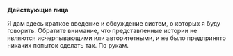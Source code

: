**Действующие лица**

Я дам здесь краткое введение и обсуждение систем, о которых я буду говорить. Обратите внимание, что представленные истории не являются исчерпывающими или авторитетными, и не было предпринято никаких попыток сделать так. По рукам.
